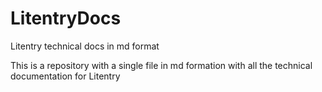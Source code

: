 # LitentryDocs
Litentry technical docs in md format

This is a repository with a single file in md formation with all the technical documentation for Litentry

